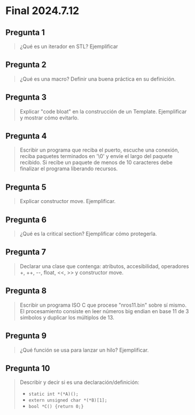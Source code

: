 # Final 2024.7.12

## Pregunta 1

> ¿Qué es un iterador en STL? Ejemplificar

## Pregunta 2

> ¿Qué es una macro? Definir una buena práctica en su definición.

## Pregunta 3

> Explicar "code bloat" en la construcción de un Template. Ejemplificar y mostrar cómo evitarlo.

## Pregunta 4

> Escribir un programa que reciba el puerto, escuche una conexión, reciba paquetes terminados en '\0' y envíe el largo del paquete recibido. Si recibe un paquete de menos de 10 caracteres debe finalizar el programa liberando recursos.

## Pregunta 5

> Explicar constructor move. Ejemplificar.

## Pregunta 6

> ¿Qué es la critical section? Ejemplificar cómo protegerla.

## Pregunta 7

> Declarar una clase que contenga: atributos, accesibilidad, operadores +, ++, --, float, <<, >> y constructor move.

## Pregunta 8

> Escribir un programa ISO C que procese "nros11.bin" sobre sí mismo. El procesamiento consiste en leer números big endian en base 11 de 3 símbolos y duplicar los múltiplos de 13.

## Pregunta 9

> ¿Qué función se usa para lanzar un hilo? Ejemplificar.

## Pregunta 10

> Describir y decir si es una declaración/definición:
>
> - `static int *(*A)();`
> - `extern unsigned char *(*B)[1];`
> - `bool *C() {return 0;}`
